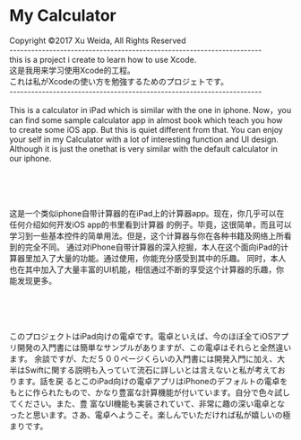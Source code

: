 # My Calculator

Copyright ©2017 Xu Weida, All Rights Reserved<br>
----------------------------------------------------------------------<br>
this is a project i create to learn how to use Xcode.<br>
这是我用来学习使用Xcode的工程。<br>
これは私がXcodeの使い方を勉強するためのプロジェトです。<br>
----------------------------------------------------------------------<br>

This is a calculator in iPad which is similar with the one in iphone.
Now，you can find some sample calculator app in almost book which teach you how to
create some iOS app. But this is quiet different from that. You can enjoy your self
in my Calculator with a lot of interesting function and UI design. Although it is just
the onethat is very similar with the default calculator in our iphone.

<br>
<br>
<br>

这是一个类似iphone自带计算器的在iPad上的计算器app。现在，你几乎可以在任何介绍如何开发iOS app的书里看到计算器
的例子。毕竟，这很简单，而且可以学习到一些基本控件的简单用法。但是，这个计算器与你在各种书籍及网络上所看到的完全不同。
通过对iPhone自带计算器的深入挖掘，本人在这个面向iPad的计算器里加入了大量的功能。通过使用，你能充分感受到其中的乐趣。
同时，本人也在其中加入了大量丰富的UI机能，相信通过不断的享受这个计算器的乐趣，你能发现更多。

<br>
<br>
<br>

このプロジェクトはiPad向けの電卓です。電卓といえば、今のほぼ全てiOSアプリ開発の入門書には簡単なサンプルがありますが、この電卓はそれらと全然違います。
余談ですが、ただ５００ページくらいの入門書には開発入門に加え、大半はSwiftに関する説明も入っていて流石に詳しいとは言えないと私が考えております。話を戻
るとこのiPad向けの電卓アプリはiPhoneのデフォルトの電卓をもとに作られたもので、かなり豊富な計算機能が付いています。自分で色々試してください。また、豊
富なUI機能も実装されていて、非常に趣の深い電卓となったと思います。さあ、電卓へようこそ。楽しんでいただければ私が嬉しいの極まりです。

